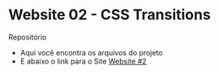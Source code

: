 # Website 02 - CSS Transitions

Repositório
- Aqui você encontra os arquivos do projeto
- E abaixo o link para o Site
[Website #2](https://scratch-familiar-cloth.glitch.me/)